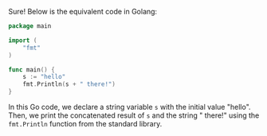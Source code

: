  Sure! Below is the equivalent code in Golang:

```go
package main

import (
	"fmt"
)

func main() {
	s := "hello"
	fmt.Println(s + " there!")
}
```

In this Go code, we declare a string variable `s` with the initial value "hello". Then, we print the concatenated result of `s` and the string " there!" using the `fmt.Println` function from the standard library.
